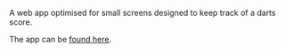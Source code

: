 A web app optimised for small screens designed to keep track of a darts score.

The app can be [found here](https://iansullivan88.github.io/mobile-darts-scorer/).
